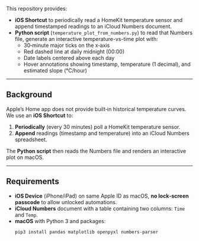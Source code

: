 This repository provides:

- **iOS Shortcut** to periodically read a HomeKit temperature sensor and append timestamped readings to an iCloud Numbers document.
- **Python script** (`temperature_plot_from_numbers.py`) to read that Numbers file, generate an interactive temperature-vs-time plot with:
  - 30‑minute major ticks on the x‑axis
  - Red dashed line at daily midnight (00:00)
  - Date labels centered above each day
  - Hover annotations showing timestamp, temperature (1 decimal), and estimated slope (°C/hour)

---

## Background

Apple’s Home app does not provide built‑in historical temperature curves. We use an **iOS Shortcut** to:

1. **Periodically** (every 30 minutes) poll a HomeKit temperature sensor.
2. **Append** readings (timestamp and temperature) into an iCloud Numbers spreadsheet.

The **Python script** then reads the Numbers file and renders an interactive plot on macOS.

---

## Requirements

- **iOS Device** (iPhone/iPad) on same Apple ID as macOS, **no lock‑screen passcode** to allow unlocked automations.
- **iCloud Numbers** document with a table containing two columns: `Time` and `Temp`.
- **macOS** with Python 3 and packages:
  ```bash
  pip3 install pandas matplotlib openpyxl numbers-parser
